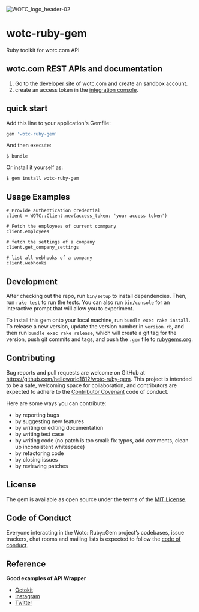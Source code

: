 ![WOTC_logo_header-02](https://user-images.githubusercontent.com/1224077/79107910-d97bc880-7da7-11ea-95a3-40be03be614c.png)

# wotc-ruby-gem

Ruby toolkit for wotc.com API

## wotc.com REST APIs and documentation

1. Go to the [developer site](https://sandbox.wotc.com/portal/api/documentation) of wotc.com and create an sandbox account.
2. create an access token in the [integration console](https://sandbox.wotc.com/portal/client/account/integrations#show-access-token).

## quick start

Add this line to your application's Gemfile:

```ruby
gem 'wotc-ruby-gem'
```

And then execute:

    $ bundle

Or install it yourself as:

    $ gem install wotc-ruby-gem

## Usage Examples

```
# Provide authentication credential
client = WOTC::Client.new(access_token: 'your access token')

# Fetch the employees of current commpany
client.employees

# fetch the settings of a company
client.get_company_settings

# list all webhooks of a company
client.webhooks
```

## Development

After checking out the repo, run `bin/setup` to install dependencies. Then, run `rake test` to run the tests. You can also run `bin/console` for an interactive prompt that will allow you to experiment.

To install this gem onto your local machine, run `bundle exec rake install`. To release a new version, update the version number in `version.rb`, and then run `bundle exec rake release`, which will create a git tag for the version, push git commits and tags, and push the `.gem` file to [rubygems.org](https://rubygems.org).

## Contributing

Bug reports and pull requests are welcome on GitHub at https://github.com/helloworld1812/wotc-ruby-gem. This project is intended to be a safe, welcoming space for collaboration, and contributors are expected to adhere to the [Contributor Covenant](http://contributor-covenant.org) code of conduct.

Here are some ways you can contribute:

- by reporting bugs
- by suggesting new features
- by writing or editing documentation
- by writing test case
- by writing code (no patch is too small: fix typos, add comments, clean up inconsistent whitespace)
- by refactoring code
- by closing issues
- by reviewing patches

## License

The gem is available as open source under the terms of the [MIT License](https://opensource.org/licenses/MIT).

## Code of Conduct

Everyone interacting in the Wotc::Ruby::Gem project’s codebases, issue trackers, chat rooms and mailing lists is expected to follow the [code of conduct](https://github.com/[USERNAME]/wotc-ruby-gem/blob/master/CODE_OF_CONDUCT.md).

## Reference

**Good examples of API Wrapper**

- [Octokit](https://github.com/octokit/octokit.rb/blob/master/lib/octokit/client.rb)
- [Instagram](https://github.com/Instagram/instagram-ruby-gem/blob/master/lib/instagram/client.rb)
- [Twitter](https://github.com/sferik/twitter/blob/master/lib/twitter/rest/api.rb)




